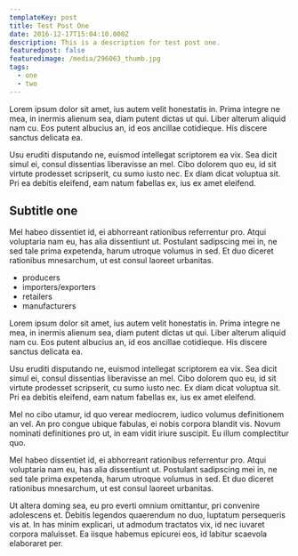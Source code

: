 ```yaml
---
templateKey: post
title: Test Post One
date: 2016-12-17T15:04:10.000Z
description: This is a description for test post one.
featuredpost: false
featuredimage: /media/296063_thumb.jpg
tags:
  - one
  - two
---
```

Lorem ipsum dolor sit amet, ius autem velit honestatis in. Prima integre ne mea, in inermis alienum sea, diam putent dictas ut qui. Liber alterum aliquid nam cu. Eos putent albucius an, id eos ancillae cotidieque. His discere sanctus delicata ea.

Usu eruditi disputando ne, euismod intellegat scriptorem ea vix. Sea dicit simul ei, consul dissentias liberavisse an mel. Cibo dolorem quo eu, id sit virtute prodesset scripserit, cu sumo iusto nec. Ex diam dicat voluptua sit. Pri ea debitis eleifend, eam natum fabellas ex, ius ex amet eleifend.

## Subtitle one

Mel habeo dissentiet id, ei abhorreant rationibus referrentur pro. Atqui voluptaria nam eu, has alia dissentiunt ut. Postulant sadipscing mei in, ne sed tale prima expetenda, harum utroque volumus in sed. Et duo diceret rationibus mnesarchum, ut est consul laoreet urbanitas.

* producers
* importers/exporters
* retailers
* manufacturers

Lorem ipsum dolor sit amet, ius autem velit honestatis in. Prima integre ne mea, in inermis alienum sea, diam putent dictas ut qui. Liber alterum aliquid nam cu. Eos putent albucius an, id eos ancillae cotidieque. His discere sanctus delicata ea.

Usu eruditi disputando ne, euismod intellegat scriptorem ea vix. Sea dicit simul ei, consul dissentias liberavisse an mel. Cibo dolorem quo eu, id sit virtute prodesset scripserit, cu sumo iusto nec. Ex diam dicat voluptua sit. Pri ea debitis eleifend, eam natum fabellas ex, ius ex amet eleifend.

Mel no cibo utamur, id quo verear mediocrem, iudico volumus definitionem an vel. An pro congue ubique fabulas, ei nobis corpora blandit vis. Novum nominati definitiones pro ut, in eam vidit iriure suscipit. Eu illum complectitur quo.

Mel habeo dissentiet id, ei abhorreant rationibus referrentur pro. Atqui voluptaria nam eu, has alia dissentiunt ut. Postulant sadipscing mei in, ne sed tale prima expetenda, harum utroque volumus in sed. Et duo diceret rationibus mnesarchum, ut est consul laoreet urbanitas.

Ut altera doming sea, eu pro everti omnium omittantur, pri convenire adolescens et. Debitis legendos quaerendum no duo, luptatum persequeris vis at. In has minim explicari, ut admodum tractatos vix, id nec iuvaret corpora maluisset. Ea iisque habemus epicurei eos, id labitur scaevola elaboraret per.

